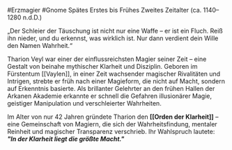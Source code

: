 #Erzmagier #Gnome 
Spätes Erstes bis Frühes Zweites Zeitalter (ca. 1140–1280 n.d.D.)

„Der Schleier der Täuschung ist nicht nur eine Waffe – er ist ein Fluch. Reiß ihn nieder, und du erkennst, was wirklich ist. Nur dann verdient dein Wille den Namen Wahrheit.“

Tharion Veyl war einer der einflussreichsten Magier seiner Zeit – eine Gestalt von beinahe mythischer Klarheit und Disziplin. Geboren im Fürstentum [[Vaylen]], in einer Zeit wachsender magischer Rivalitäten und Intrigen, strebte er früh nach einer Magieform, die nicht auf Macht, sondern auf Erkenntnis basierte. Als brillanter Gelehrter an den frühen Hallen der Arkanen Akademie erkannte er schnell die Gefahren illusionärer Magie, geistiger Manipulation und verschleierter Wahrheiten.

Im Alter von nur 42 Jahren gründete Tharion den **[[Orden der Klarheit]]** – eine Gemeinschaft von Magiern, die sich der Wahrheitsfindung, mentaler Reinheit und magischer Transparenz verschrieb. Ihr Wahlspruch lautete:  
_**"In der Klarheit liegt die größte Macht."**_
